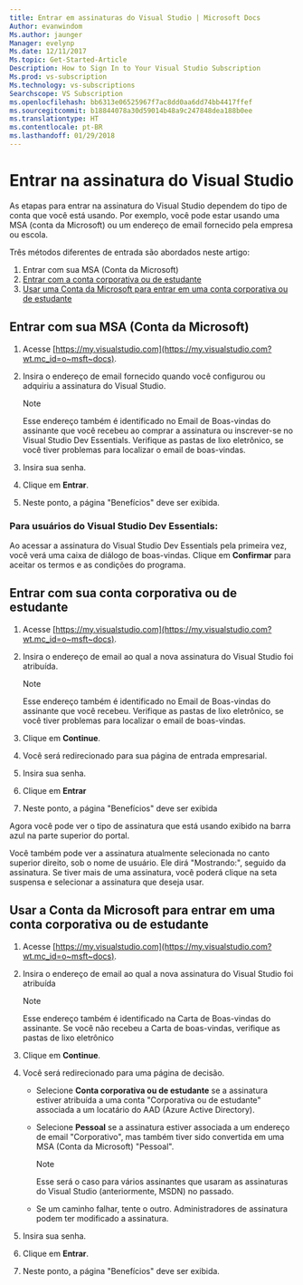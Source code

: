```yaml
---
title: Entrar em assinaturas do Visual Studio | Microsoft Docs
Author: evanwindom
Ms.author: jaunger
Manager: evelynp
Ms.date: 12/11/2017
Ms.topic: Get-Started-Article
Description: How to Sign In to Your Visual Studio Subscription
Ms.prod: vs-subscription
Ms.technology: vs-subscriptions
Searchscope: VS Subscription
ms.openlocfilehash: bb6313e06525967f7ac8dd0aa6dd74bb4417ffef
ms.sourcegitcommit: b18844078a30d59014b48a9c247848dea188b0ee
ms.translationtype: HT
ms.contentlocale: pt-BR
ms.lasthandoff: 01/29/2018
---
```

# <a name="signing-in-to-your-visual-studio-subscription"></a>Entrar na assinatura do Visual Studio

As etapas para entrar na assinatura do Visual Studio dependem do tipo de conta que você está usando.  Por exemplo, você pode estar usando uma MSA (conta da Microsoft) ou um endereço de email fornecido pela empresa ou escola.  

Três métodos diferentes de entrada são abordados neste artigo:
1. Entrar com sua MSA (Conta da Microsoft)
2. [Entrar com a conta corporativa ou de estudante](#signing-in-with-your-work-or-school-account)
3. [Usar uma Conta da Microsoft para entrar em uma conta corporativa ou de estudante](#using-your-microsoft-account-to-sign-in-to-a-work-or-school-account)

## <a name="signing-in-with-your-microsoft-account-msa"></a>Entrar com sua MSA (Conta da Microsoft)
1. Acesse [https://my.visualstudio.com](https://my.visualstudio.com?wt.mc_id=o~msft~docs).
2. Insira o endereço de email fornecido quando você configurou ou adquiriu a assinatura do Visual Studio.
    
   > [!NOTE] 
   > Esse endereço também é identificado no Email de Boas-vindas do assinante que você recebeu ao comprar a assinatura ou inscrever-se no Visual Studio Dev Essentials. Verifique as pastas de lixo eletrônico, se você tiver problemas para localizar o email de boas-vindas. 

3. Insira sua senha.
4. Clique em **Entrar**. 
5. Neste ponto, a página "Benefícios" deve ser exibida.

### <a name="for-visual-studio-dev-essentials-users"></a>Para usuários do Visual Studio Dev Essentials:
Ao acessar a assinatura do Visual Studio Dev Essentials pela primeira vez, você verá uma caixa de diálogo de boas-vindas.  Clique em **Confirmar** para aceitar os termos e as condições do programa.

## <a name="signing-in-with-your-work-or-school-account"></a>Entrar com sua conta corporativa ou de estudante 
1. Acesse [https://my.visualstudio.com](https://my.visualstudio.com?wt.mc_id=o~msft~docs).
2. Insira o endereço de email ao qual a nova assinatura do Visual Studio foi atribuída.
    
   > [!NOTE]
   > Esse endereço também é identificado no Email de Boas-vindas do assinante que você recebeu. Verifique as pastas de lixo eletrônico, se você tiver problemas para localizar o email de boas-vindas. 

3. Clique em **Continue**.
4. Você será redirecionado para sua página de entrada empresarial.
5. Insira sua senha.
6. Clique em **Entrar** 
7. Neste ponto, a página "Benefícios" deve ser exibida 

Agora você pode ver o tipo de assinatura que está usando exibido na barra azul na parte superior do portal.  

Você também pode ver a assinatura atualmente selecionada no canto superior direito, sob o nome de usuário.  Ele dirá "Mostrando:", seguido da assinatura.  Se tiver mais de uma assinatura, você poderá clique na seta suspensa e selecionar a assinatura que deseja usar.  

## <a name="using-your-microsoft-account-to-sign-in-to-a-work-or-school-account"></a>Usar a Conta da Microsoft para entrar em uma conta corporativa ou de estudante

1. Acesse [https://my.visualstudio.com](https://my.visualstudio.com?wt.mc_id=o~msft~docs).
2. Insira o endereço de email ao qual a nova assinatura do Visual Studio foi atribuída 

   > [!NOTE]
   > Esse endereço também é identificado na Carta de Boas-vindas do assinante. Se você não recebeu a Carta de boas-vindas, verifique as pastas de lixo eletrônico

3. Clique em **Continue**.
4. Você será redirecionado para uma página de decisão.
    - Selecione **Conta corporativa ou de estudante** se a assinatura estiver atribuída a uma conta "Corporativa ou de estudante" associada a um locatário do AAD (Azure Active Directory).
    - Selecione **Pessoal** se a assinatura estiver associada a um endereço de email "Corporativo", mas também tiver sido convertida em uma MSA (Conta da Microsoft) "Pessoal".

        > [!NOTE]
        > Esse será o caso para vários assinantes que usaram as assinaturas do Visual Studio (anteriormente, MSDN) no passado.

    - Se um caminho falhar, tente o outro.  Administradores de assinatura podem ter modificado a assinatura.

5. Insira sua senha.
6. Clique em **Entrar**.
7. Neste ponto, a página "Benefícios" deve ser exibida.
